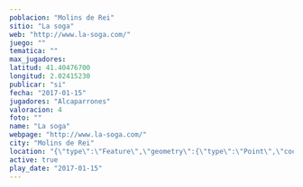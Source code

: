 ```yaml
---
poblacion: "Molins de Rei"
sitio: "La soga"
web: "http://www.la-soga.com/"
juego: ""
tematica: ""
max_jugadores: 
latitud: 41.40476700
longitud: 2.02415230
publicar: "si"
fecha: "2017-01-15"
jugadores: "Alcaparrones"
valoracion: 4
foto: ""
name: "La soga"
webpage: "http://www.la-soga.com/"
city: "Molins de Rei"
location: "{\"type\":\"Feature\",\"geometry\":{\"type\":\"Point\",\"coordinates\":[\"41,40476700\",\"2,02415230\"]}}"
active: true
play_date: "2017-01-15"
---
```

